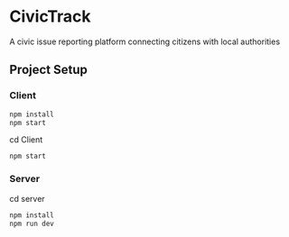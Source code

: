 # CivicTrack
A civic issue reporting platform connecting citizens with local authorities

## Project Setup

### Client
```bash
npm install
npm start
```

cd Client

```
npm start
```

### Server

cd server

```bash
npm install
npm run dev
```

